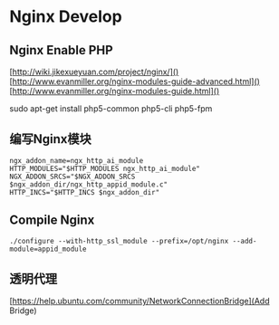 Nginx Develop
=============

Nginx Enable PHP
----------------

[http://wiki.jikexueyuan.com/project/nginx/]()
[http://www.evanmiller.org/nginx-modules-guide-advanced.html]()
[http://www.evanmiller.org/nginx-modules-guide.html]()


sudo apt-get install php5-common php5-cli php5-fpm


## 编写Nginx模块 ##

    ngx_addon_name=ngx_http_ai_module
    HTTP_MODULES="$HTTP_MODULES ngx_http_ai_module"
    NGX_ADDON_SRCS="$NGX_ADDON_SRCS $ngx_addon_dir/ngx_http_appid_module.c"
    HTTP_INCS="$HTTP_INCS $ngx_addon_dir"


## Compile Nginx

    ./configure --with-http_ssl_module --prefix=/opt/nginx --add-module=appid_module

## 透明代理 ##
[https://help.ubuntu.com/community/NetworkConnectionBridge](Add Bridge)

